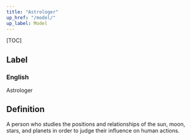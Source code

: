 ```yaml
---
title: "Astrologer"
up_href: "/model/"
up_label: Model
---
```


[TOC]

## Label

### English
Astrologer


## Definition
A person who studies the positions and relationships of the sun, moon, stars, and planets in order to judge their influence on human actions. 


    
